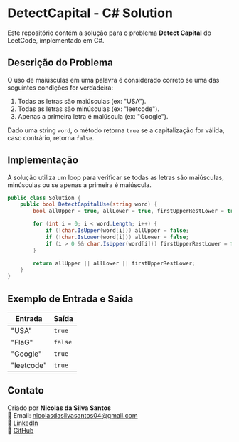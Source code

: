 # DetectCapital - C# Solution

Este repositório contém a solução para o problema **Detect Capital** do LeetCode, implementado em C#.

## Descrição do Problema

O uso de maiúsculas em uma palavra é considerado correto se uma das seguintes condições for verdadeira:

1. Todas as letras são maiúsculas (ex: "USA").
2. Todas as letras são minúsculas (ex: "leetcode").
3. Apenas a primeira letra é maiúscula (ex: "Google").

Dado uma string `word`, o método retorna `true` se a capitalização for válida, caso contrário, retorna `false`.

## Implementação

A solução utiliza um loop para verificar se todas as letras são maiúsculas, minúsculas ou se apenas a primeira é maiúscula.

```csharp
public class Solution {
    public bool DetectCapitalUse(string word) {
        bool allUpper = true, allLower = true, firstUpperRestLower = true;

        for (int i = 0; i < word.Length; i++) {
            if (!char.IsUpper(word[i])) allUpper = false;
            if (!char.IsLower(word[i])) allLower = false;
            if (i > 0 && char.IsUpper(word[i])) firstUpperRestLower = false;
        }

        return allUpper || allLower || firstUpperRestLower;
    }
}
```

## Exemplo de Entrada e Saída

| Entrada    | Saída   |
| ---------- | ------- |
| "USA"      | `true`  |
| "FlaG"     | `false` |
| "Google"   | `true`  |
| "leetcode" | `true`  |

## Contato

Criado por **Nicolas da Silva Santos**\
📧 Email: [nicolasdasilvasantos04@gmail.com](mailto\:nicolasdasilvasantos04@gmail.com)\
🔗 [LinkedIn](https://linkedin.com/in/nicolasdasilvasantos/)\
🔗 [GitHub](https://github.com/NVanitas/)

